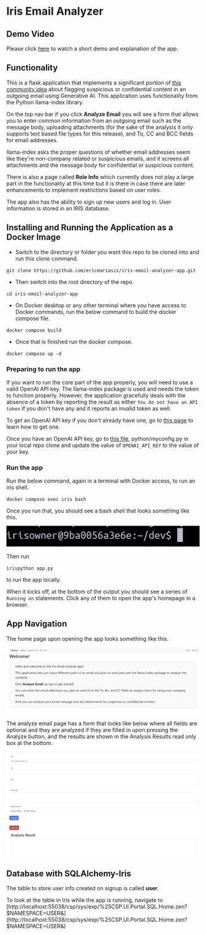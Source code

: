 # Iris Email Analyzer

## Demo Video

Please click [here](https://youtu.be/-6TNTlR3zHs) to watch a short demo and explanation of the app.

## Functionality
This is a flask application that implements a significant portion of [this community idea](https://ideas.intersystems.com/ideas/DPI-I-473) about flagging suspicious or confidential content in an outgoing email using Generative AI. This application uses functionality from the Python llama-index library.

On the top nav bar if you click **Analyze Email** you will see a form that allows you to enter common information from an outgoing email such as the message body, uploading attachments (for the sake of the analysis it only supports text based file types for this release), and To, CC and BCC fields for email addresses.

llama-index asks the proper questions of whether email addresses seem like they're non-company related or suspicious emails, and it screens all attachments and the message body for confidential or suspicious content.

There is also a page called **Role Info** which currently does not play a large part in the functionality at this time but it is there in case there are later enhancements to implement restrictions based on user roles.

The app also has the ability to sign up new users and log in. User information is stored in an IRIS database.

## Installing and Running the Application as a Docker Image

- Switch to the directory or folder you want this repo to be cloned into and run this clone command.

```
git clone https://github.com/ericmariasis/iris-email-analyzer-app.git
```

- Then switch into the root directory of the repo.

```
cd iris-email-analyzer-app
```

- On Docker desktop or any other terminal where you have access to Docker commands, run the below command to build the docker compose file.

```
docker compose build
```

- Once that is finished run the docker compose.

```
docker compose up -d
```

### Preparing to run the app

If you want to run the core part of the app properly, you will need to use a valid OpenAI API key. The llama-index package is used and needs the token to function properly. However, the application gracefully deals with the absence of a token by reporting the result as either `You do not have an API token` if you don't have any and it reports an invalid token as well.

To get an OpenAI API key if you don't already have one, go to [this page](https://platform.openai.com/docs/quickstart/step-2-set-up-your-api-key) to learn how to get one.

Once you have an OpenAI API key, go to [this file](python/myconfig.py), python/myconfig.py in your local repo clone and update the value of `OPENAI_API_KEY` to the value of your key.

### Run the app

Run the below command, again in a terminal with Docker access, to run an iris shell.

```
docker compose exec iris bash
```
Once you run that, you should see a bash shell that looks something like this.

![$dev](assets/Bash.png)

Then run

```
irispython app.py
```

to run the app locally.

When it kicks off, at the bottom of the output you should see a series of `Running on` statements. Click any of them to open the app's homepage in a browser.

## App Navigation

The home page upon opening the app looks something like this.

![App Homepage](assets/HomePage.png)

The analyze email page has a form that looks like below where all fields are optional and they are analyzed if they are filled in upon pressing the Analyze button, and the results are shown in the Analysis Results read only box at the bottom.

![Analyze Email Form](assets/AnalyzeEmail.png)

## Database with SQLAlchemy-Iris

The table to store user info created on signup is called **user**.

To look at the table in Iris while the app is running, navigate to [http://localhost:55038/csp/sys/exp/%25CSP.UI.Portal.SQL.Home.zen?$NAMESPACE=USER&](http://localhost:55038/csp/sys/exp/%25CSP.UI.Portal.SQL.Home.zen?$NAMESPACE=USER&)
